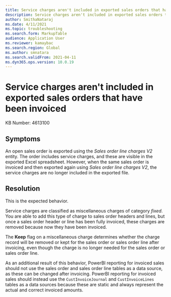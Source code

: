 ```yaml
---
title: Service charges aren't included in exported sales orders that have been invoiced 
description: Service charges aren't included in exported sales orders that have been invoiced
author: SmithaNataraj
ms.date: 4/11/2021
ms.topic: troubleshooting
ms.search.form: MarkupTable
audience: Application User
ms.reviewer: kamaybac
ms.search.region: Global
ms.author: smnatara
ms.search.validFrom: 2021-04-11
ms.dyn365.ops.version: 10.0.19
---
```


# Service charges aren't included in exported sales orders that have been invoiced

KB Number: 4613100

## Symptoms

An open sales order is exported using the *Sales order line charges V2* entity. The order includes service charges, and these are visible in the exported Excel spreadsheet. However, when the same sales order is invoiced and then exported again using *Sales order line charges V2*, the service charges are no longer included in the exported file.

## Resolution

This is the expected behavior.

Service charges are classified as miscellaneous charges of category *fixed*. You are able to add this type of charge to sales order headers and lines, but once a sales order header or line has been fully invoiced, these charges are removed because now they have been invoiced.

The **Keep** flag on a miscellaneous charge determines whether the charge record will be removed or kept for the sales order or sales order line after invoicing, even though the charge is no longer needed for the sales order or sales order line. <!-- KFM: It's not clear what we mean here. Are we recommending to use this setting as a solution to the issue? -->

As an additional result of this behavior, PowerBI reporting for invoiced sales should not use the sales order and sales order line tables as a data source, as these can be changed after invoicing. PowerBI reporting for invoiced sales should instead use the `CustInvoiceJournal` and `CustInvoiceLines` tables as a data sources because these are static and always represent the actual and correct invoiced amounts. <!-- KFM: We should probably use the internal names for all four of the tables mentioned in this paragraph. -->


